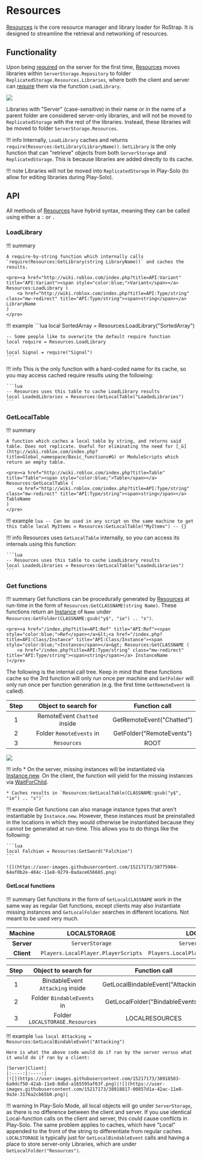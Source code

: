 # Resources

[Resources](https://github.com/RoStrap/Resources/blob/master/Resources.module.lua) is the core resource manager and library loader for RoStrap. It is designed to streamline the retrieval and networking of resources.

## Functionality
Upon being [required](http://wiki.roblox.com/index.php?title=Global_namespace/Roblox_namespace#require) on the server for the first time, [Resources](https://github.com/RoStrap/Resources/blob/master/Resources.module.lua) moves libraries within `ServerStorage.Repository` to folder `ReplicatedStorage.Resources.Libraries`, where both the client and server can [require](http://wiki.roblox.com/index.php?title=Global_namespace/Roblox_namespace#require) them via the function `LoadLibrary`.

![](https://image.prntscr.com/image/ZonjgCDFQLabru0xbMBUNQ.png)

Libraries with "Server" (case-sensitive) in their name or in the name of a parent folder are considered server-only libraries, and will not be moved to `ReplicatedStorage` with the rest of the libraries. Instead, these libraries will be moved to folder `ServerStorage.Resources`.

!!! info
	Internally, `LoadLibrary` caches and returns `require(Resources:GetLibrary(LibraryName))`. `GetLibrary` is the only function that can "retrieve" objects from both `ServerStorage` and `ReplicatedStorage`. This is because libraries are added directly to its cache.

!!! note
	Libraries will not be moved into `ReplicatedStorage` in Play-Solo (to allow for editing libraries during Play-Solo).


## API
All methods of [Resources](https://github.com/RoStrap/Resources/blob/master/Resources.module.lua) have hybrid syntax, meaning they can be called using either a `:` or `.`

### LoadLibrary

!!! summary

	A require-by-string function which internally calls `require(Resources:GetLibrary(string LibraryName))` and caches the results.

	<pre><a href="http://wiki.roblox.com/index.php?title=API:Variant" title="API:Variant"><span style="color:blue;">Variant</span></a> Resources:LoadLibrary (
		<a href="http://wiki.roblox.com/index.php?title=API:Type/string" class="mw-redirect" title="API:Type/string"><span>string</span></a> LibraryName
	)
	</pre>

!!! example
	```lua
	local SortedArray = Resources:LoadLibrary("SortedArray")

	-- Some people like to overwrite the default require function
	local require = Resources.LoadLibrary

	local Signal = require("Signal")
	```

!!! info
	This is the only function with a hard-coded name for its cache, so you may access cached require results using the following:

	```lua
	-- Resources uses this table to cache LoadLibrary results
	local LoadedLibraries = Resources:GetLocalTable("LoadedLibraries")
	```

### GetLocalTable

!!! summary

	A function which caches a local table by string, and returns said table. Does not replicate. Useful for eliminating the need for [_G](http://wiki.roblox.com/index.php?title=Global_namespace/Basic_functions#G) or ModuleScripts which return an empty table.

	<pre><a href="http://wiki.roblox.com/index.php?title=Table" title="Table"><span style="color:blue;">Table</span></a> Resources:GetLocalTable (
		<a href="http://wiki.roblox.com/index.php?title=API:Type/string" class="mw-redirect" title="API:Type/string"><span>string</span></a> TableName
	)
	</pre>

!!! example
	```lua
	-- Can be used in any script on the same machine to get this table
	local MyItems = Resources:GetLocalTable("MyItems") -- {}
	```

!!! info
	Resources uses `GetLocalTable` internally, so you can access its internals using this function:

	```lua
	-- Resources uses this table to cache LoadLibrary results
	local LoadedLibraries = Resources:GetLocalTable("LoadedLibraries")
	```
### Get functions

!!! summary
	Get functions can be procedurally generated by [Resources](https://github.com/RoStrap/Resources/blob/master/Resources.module.lua) at run-time in the form of `Resources:GetCLASSNAME(string Name)`. These functions return an [Instance](http://wiki.roblox.com/index.php?title=API:Class/Instance) of `Name` under `Resources:GetFolder(CLASSNAME:gsub("y$", "ie") .. "s")`.

	<pre><a href="/index.php?title=API:Ref" title="API:Ref"><span style="color:blue;">Ref</span></a>&lt;<a href="/index.php?title=API:Class/Instance" title="API:Class/Instance"><span style="color:blue;">Instance</span></a>&gt; Resources:GetCLASSNAME (
		<a href="/index.php?title=API:Type/string" class="mw-redirect" title="API:Type/string"><span>string</span></a> InstanceName
	)</pre>

The following is the internal call tree. Keep in mind that these functions cache so the 3rd function will only run once per machine and `GetFolder` will only run once per function generation (e.g. the first time `GetRemoteEvent` is called).

|Step|Object to search for|Function call|
|:-:|:-:|:-:|
|1|RemoteEvent `Chatted` inside|GetRemoteEvent("Chatted")|
|2|Folder `RemoteEvents` in|GetFolder("RemoteEvents")|
|3|`Resources`|ROOT|

![](https://user-images.githubusercontent.com/15217173/38775951-d6bfbeee-404b-11e8-8396-9666a0b20b98.png)

!!! info
	* On the server, missing instances will be instantiated via [Instance.new](http://wiki.roblox.com/index.php?title=Instance_(Data_Structure)). On the client, the function will yield for the missing instances via [WaitForChild](http://wiki.roblox.com/index.php?title=API:Class/Instance/WaitForChild).

	* Caches results in `Resources:GetLocalTable(CLASSNAME:gsub("y$", "ie") .. "s")`

!!! example
	Get functions can also manage instance types that aren't instantiable by `Instance.new`. However, these instances must be preinstalled in the locations in which they would otherwise be instantiated because they cannot be generated at run-time. This allows you to do things like the following:

	```lua
	local Falchion = Resources:GetSword("Falchion")
	```

	![](https://user-images.githubusercontent.com/15217173/38775984-64af0b2e-404c-11e8-9279-0adace656665.png)

#### GetLocal functions

!!! summary
	Get functions in the form of `GetLocalCLASSNAME` work in the same way as regular Get functions, except clients may also instantiate missing instances and `GetLocalFolder` searches in different locations. Not meant to be used very much.

|**Machine**|LOCALSTORAGE|LOCALRESOURCES|
|:-----:|:----:|:----:|
|**Server**|`ServerStorage`|`ServerStorage.Resources`|
|**Client**|`Players.LocalPlayer.PlayerScripts`|`Players.LocalPlayer.PlayerScripts.Resources`|

|Step|Object to search for|Function call|
|:-:|:-:|:-:|
|1|BindableEvent `Attacking` inside|GetLocalBindableEvent("Attacking")|
|2|Folder `BindableEvents` in|GetLocalFolder("BindableEvents")|
|3|Folder `LOCALSTORAGE.Resources`|LOCALRESOURCES|

!!! example
	```lua
	local Attacking = Resources:GetLocalBindableEvent("Attacking")
	```

	Here is what the above code would do if ran by the server versus what it would do if ran by a client:

	|Server|Client|
	|:----:|:----:|
	|![](https://user-images.githubusercontent.com/15217173/38918583-6a9dcf50-42ab-11e8-8dbd-a165595af63f.png)|![](https://user-images.githubusercontent.com/15217173/38918817-00857d1a-42ac-11e8-9a3e-3176a2cb65b0.png)|


!!! warning
	In Play-Solo Mode, all local objects will go under `ServerStorage`, as there is no difference between the client and server. If you use identical Local-function calls on the client and server, this could cause conflicts in Play-Solo. The same problem applies to caches, which have "Local" appended to the front of the string to differentiate from regular caches. `LOCALSTORAGE` is typically just for `GetLocalBindableEvent` calls and having a place to store server-only Libraries, which are under `GetLocalFolder("Resources")`.
